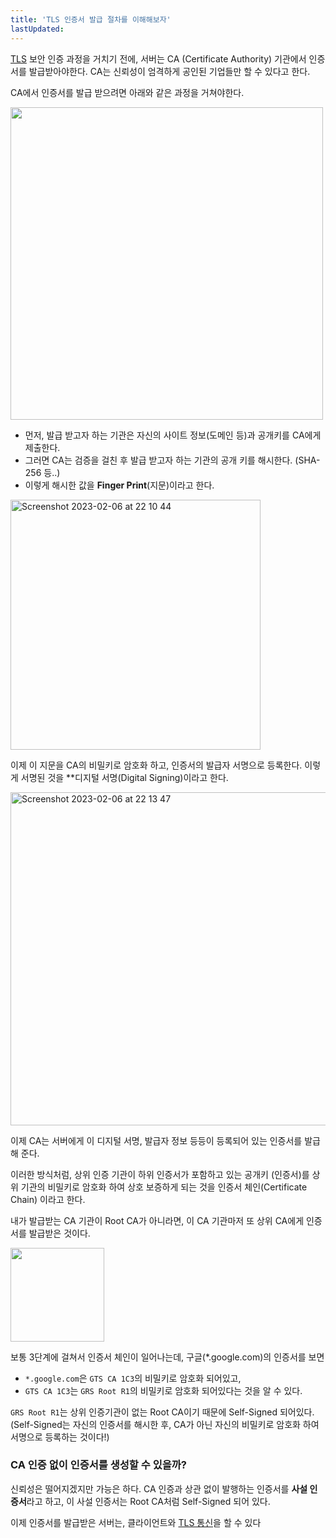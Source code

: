 ```yaml
---
title: 'TLS 인증서 발급 절차를 이해해보자'
lastUpdated: 
---
```


[TLS](TLS.md) 보안 인증 과정을 거치기 전에, 서버는 CA (Certificate Authority) 기관에서 인증서를 발급받아야한다. CA는 신뢰성이 엄격하게 공인된 기업들만 할 수 있다고 한다.

CA에서 인증서를 발급 받으려면 아래와 같은 과정을 거쳐야한다.

<img src="https://user-images.githubusercontent.com/81006587/216975631-bb0c1cf2-6f9e-470f-b1e9-90865197746f.png" height=500px>

- 먼저, 발급 받고자 하는 기관은 자신의 사이트 정보(도메인 등)과 공개키를 CA에게 제출한다.
- 그러면 CA는 검증을 걸친 후 발급 받고자 하는 기관의 공개 키를 해시한다. (SHA-256 등..)
- 이렇게 해시한 값을  **Finger Print**(지문)이라고 한다.

<img width="400" alt="Screenshot 2023-02-06 at 22 10 44" src="https://user-images.githubusercontent.com/81006587/216980213-1a31424b-5d07-418e-86f6-a214435ae5ea.png">

이제 이 지문을 CA의 비밀키로 암호화 하고, 인증서의 발급자 서명으로 등록한다. 이렇게 서명된 것을 **디지털 서명(Digital Signing)이라고 한다.

<img width="533" alt="Screenshot 2023-02-06 at 22 13 47" src="https://user-images.githubusercontent.com/81006587/216980545-8091a9a6-554c-44d6-9ea6-4c47adc54c8a.png">

이제 CA는 서버에게 이 디지털 서명, 발급자 정보 등등이 등록되어 있는 인증서를 발급해 준다.

이러한 방식처럼, 상위 인증 기관이 하위 인증서가 포함하고 있는 공개키 (인증서)를 상위 기관의 비밀키로 암호화 하여 상호 보증하게 되는 것을 인증서 체인(Certificate Chain) 이라고 한다.

내가 발급받는 CA 기관이 Root CA가 아니라면, 이 CA 기관마저 또 상위 CA에게 인증서를 발급받은 것이다.

<img src="https://user-images.githubusercontent.com/81006587/216979411-8759d2d3-83f9-4206-861a-4449adb42dd1.png" height=150px>

보통 3단계에 걸쳐서 인증서 체인이 일어나는데, 구글(*.google.com)의 인증서를 보면 

- `*.google.com`은 `GTS CA 1C3`의 비밀키로 암호화 되어있고,
- `GTS CA 1C3`는 `GRS Root R1`의 비밀키로 암호화 되어있다는 것을 알 수 있다.

`GRS Root R1`는 상위 인증기관이 없는 Root CA이기 때문에 Self-Signed 되어있다. (Self-Signed는 자신의 인증서를 해시한 후, CA가 아닌 자신의 비밀키로 암호화 하여 서명으로 등록하는 것이다!)

### CA 인증 없이 인증서를 생성할 수 있을까? 

신뢰성은 떨어지겠지만 가능은 하다. CA 인증과 상관 없이 발행하는 인증서를 **사설 인증서**라고 하고, 이 사설 인증서는 Root CA처럼 Self-Signed 되어 있다.

이제 인증서를 발급받은 서버는, 클라이언트와 [TLS 통신](TLS.md)을 할 수 있다